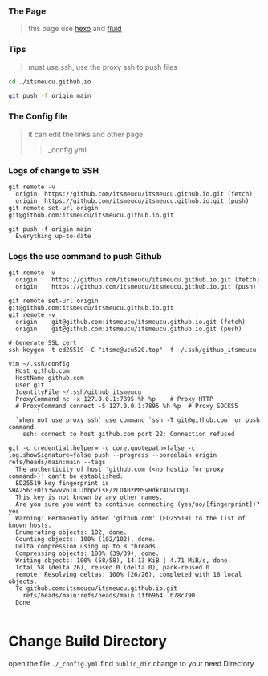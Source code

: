 

### The Page
> this page use [hexo](https://hexo.io/) and [fluid](https://hexo.fluid-dev.com/docs/guide/)


### Tips
> must use ssh, use the proxy ssh to push files

```bash
cd ./itsmeucu.github.io

git push -f origin main

```

### The Config file
> it can edit the links and other page
> > _config.yml

### Logs of change to SSH
```text
git remote -v
  origin  https://github.com/itsmeucu/itsmeucu.github.io.git (fetch)
  origin  https://github.com/itsmeucu/itsmeucu.github.io.git (push)
git remote set-url origin git@github.com:itsmeucu/itsmeucu.github.io.git

git push -f origin main
  Everything up-to-date
```

### Logs the use command to push Github
```text
git remote -v
  origin	https://github.com/itsmeucu/itsmeucu.github.io.git (fetch)
  origin	https://github.com/itsmeucu/itsmeucu.github.io.git (push)

git remote set-url origin git@github.com:itsmeucu/itsmeucu.github.io.git
git remote -v
  origin	git@github.com:itsmeucu/itsmeucu.github.io.git (fetch)
  origin	git@github.com:itsmeucu/itsmeucu.github.io.git (push)

# Generate SSL cert
ssh-keygen -t ed25519 -C "itsme@ucu520.top" -f ~/.ssh/github_itsmeucu

vim ~/.ssh/config
  Host github.com
  HostName github.com
  User git
  IdentityFile ~/.ssh/github_itsmeucu
  ProxyCommand nc -x 127.0.0.1:7895 %h %p    # Proxy HTTP
  # ProxyCommand connect -S 127.0.0.1:7895 %h %p  # Proxy SOCKS5
  
  `when not use proxy ssh` use command `ssh -T git@github.com` or push command
    ssh: connect to host github.com port 22: Connection refused

git -c credential.helper= -c core.quotepath=false -c log.showSignature=false push --progress --porcelain origin refs/heads/main:main --tags
  The authenticity of host 'github.com (<no hostip for proxy command>)' can't be established.
  ED25519 key fingerprint is SHA256:+DiY3wvvV6TuJJhbpZisF/zLDA0zPMSvHdkr4UvCOqU.
  This key is not known by any other names.
  Are you sure you want to continue connecting (yes/no/[fingerprint])? yes
  Warning: Permanently added 'github.com' (ED25519) to the list of known hosts.
  Enumerating objects: 102, done.
  Counting objects: 100% (102/102), done.
  Delta compression using up to 8 threads
  Compressing objects: 100% (39/39), done.
  Writing objects: 100% (58/58), 14.13 KiB | 4.71 MiB/s, done.
  Total 58 (delta 26), reused 0 (delta 0), pack-reused 0
  remote: Resolving deltas: 100% (26/26), completed with 18 local objects.
  To github.com:itsmeucu/itsmeucu.github.io.git
   	refs/heads/main:refs/heads/main	1ff6964..b78c790
  Done


```
# Change Build Directory
open the file `./_config.yml` find `public_dir` change to your need Directory
